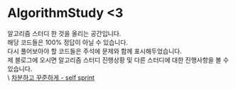 # AlgorithmStudy <3
알고리즘 스터디 한 것을 올리는 공간입니다.\
해당 코드들은 100% 정답이 아닐 수 있습니다.\
다시 풀어보아야 할 코드들은 주석에 문제와 함께 표시해두었습니다.\
제 블로그에 오시면 알고리즘 스터디 진행상황 및 다른 스터디에 대한 진행사항을 볼 수 있습니다.\
\ 
[차분하고 꾸준하게 - self sprint](https://indeeah.notion.site/6e51fce6475e4dbd8f62965b60f69ac5?v=0c0a6aab9c8b448caf2f6e7e331961e7)
